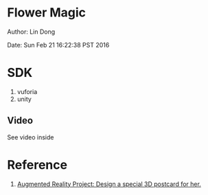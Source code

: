 # Flower Magic

Author: Lin Dong

Date: Sun Feb 21 16:22:38 PST 2016

# SDK
1. vuforia
2. unity


## Video
See video inside

# Reference
1. [Augmented Reality Project: Design a special 3D postcard for her.](https://www.youtube.com/watch?v=uTaqulqdCss)
